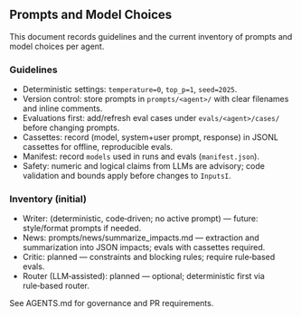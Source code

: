 ## Prompts and Model Choices

This document records guidelines and the current inventory of prompts and model choices per agent.

### Guidelines
- Deterministic settings: `temperature=0`, `top_p=1`, `seed=2025`.
- Version control: store prompts in `prompts/<agent>/` with clear filenames and inline comments.
- Evaluations first: add/refresh eval cases under `evals/<agent>/cases/` before changing prompts.
- Cassettes: record (model, system+user prompt, response) in JSONL cassettes for offline, reproducible evals.
- Manifest: record `models` used in runs and evals (`manifest.json`).
- Safety: numeric and logical claims from LLMs are advisory; code validation and bounds apply before changes to `InputsI`.

### Inventory (initial)
- Writer: (deterministic, code‑driven; no active prompt) — future: style/format prompts if needed.
- News: prompts/news/summarize_impacts.md — extraction and summarization into JSON impacts; evals with cassettes required.
- Critic: planned — constraints and blocking rules; require rule‑based evals.
- Router (LLM‑assisted): planned — optional; deterministic first via rule‑based router.

See AGENTS.md for governance and PR requirements.
